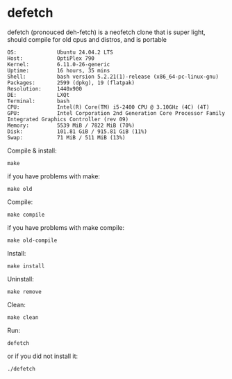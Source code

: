 # defetch

defetch (pronouced deh-fetch) is a neofetch clone that is super light, should compile for old cpus and distros, and is portable

```
OS:             Ubuntu 24.04.2 LTS
Host:           OptiPlex 790
Kernel:         6.11.0-26-generic
Uptime:         16 hours, 35 mins
Shell:          bash version 5.2.21(1)-release (x86_64-pc-linux-gnu)
Packages:       2599 (dpkg), 19 (flatpak)
Resolution:     1440x900
DE:             LXQt
Terminal:       bash
CPU:            Intel(R) Core(TM) i5-2400 CPU @ 3.10GHz (4C) (4T)
GPU:            Intel Corporation 2nd Generation Core Processor Family Integrated Graphics Controller (rev 09)
Memory:         5539 MiB / 7822 MiB (70%)
Disk:           101.81 GiB / 915.81 GiB (11%)
Swap:           71 MiB / 511 MiB (13%)
```

Compile & install:
```
make
```
if you have problems with make:
```
make old
```

Compile:
```
make compile
```
if you have problems with make compile:
```
make old-compile
```

Install:
```
make install
```

Uninstall:
```
make remove
```

Clean:
```
make clean
```
Run:
```
defetch
```
or if you did not install it:
```
./defetch
```
